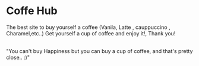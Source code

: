 # Coffe Hub

The best site to buy yourself a coffee (Vanila, Latte , cauppuccino , Charamel,etc..) Get yourself a cup of coffee and enjoy it!, Thank you!

<br>"You can't buy Happiness but you can buy a cup of coffee, and that's pretty close.. :)"
